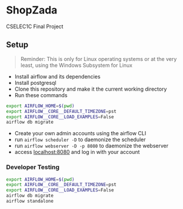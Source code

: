 # ShopZada

CSELEC1C Final Project 

## Setup
> Reminder: This is only for Linux operating systems or at the very least, using the Windows Subsystem for Linux
- Install airflow and its dependencies
- Install postgresql
- Clone this repository and make it the current working directory
- Run these commands
```bash
export AIRFLOW_HOME=$(pwd)
export AIRFLOW__CORE__DEFAULT_TIMEZONE=pst
export AIRFLOW__CORE__LOAD_EXAMPLES=False
airflow db migrate
```
- Create your own admin accounts using the airflow CLI
- run `airflow scheduler -D` to daemonize the scheduler
- run `airflow webserver -D -p 8080` to daemonize the webserver
- access <localhost:8080> and log in with your account

### Developer Testing
```bash
export AIRFLOW_HOME=$(pwd)
export AIRFLOW__CORE__DEFAULT_TIMEZONE=pst
export AIRFLOW__CORE__LOAD_EXAMPLES=False
airflow db migrate
airflow standalone
```
